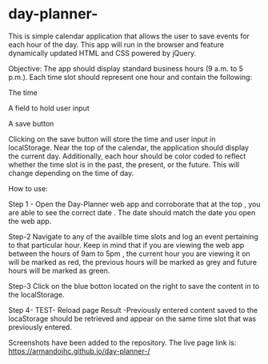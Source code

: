# day-planner-
This is simple calendar application that allows the user to save events for each hour of the day. This app will run in the browser and feature dynamically updated HTML and CSS powered by jQuery.

Objective:
The app should display standard business hours (9 a.m. to 5 p.m.). Each time slot should represent one hour and contain the following:


The time


A field to hold user input


A save button


Clicking on the save button will store the time and user input in localStorage.
Near the top of the calendar, the application should display the current day. Additionally, each hour should be color coded to reflect whether the time slot is in the past, the present, or the future. This will change depending on the time of day.

How to use: 

Step 1 - Open the Day-Planner web app and corroborate that at the top , you are able to see the correct date . The date should match the date you open the web app.

Step-2 Navigate to any of the availble time slots and log an event pertaining to that particular hour. Keep in mind that if you are viewing the web app between the hours of 9am to 5pm , the current hour you are viewing it on will be marked as red, the previous hours will be marked as grey and future hours will be marked as green.

Step-3 Click on the blue botton located on the right to save the content in to the localStorage.

Step 4- TEST- Reload page
Result
    -Previously entered content saved to the locaStorage should be retrieved and appear on the same time slot that was previously entered.



Screenshots have been added to the repository. The live page link is:
https://armandojhc.github.io/day-planner-/

